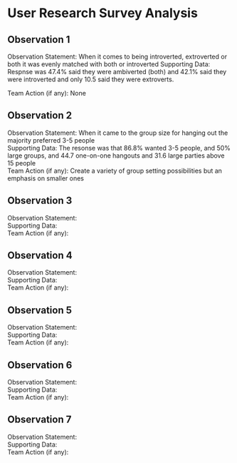 # User Research Survey Analysis

## Observation 1
  Observation Statement: When it comes to being introverted, extroverted or both it was evenly matched with both or introverted
  Supporting Data: Respnse was 47.4% said they were ambiverted (both) and 42.1% said they were introverted and only 10.5 said they were extroverts. 

  Team Action (if any): None

## Observation 2
  Observation Statement:  When it came to the group size for hanging out the majority preferred 3-5 people \
  Supporting Data: The resonse was that 86.8% wanted 3-5 people, and 50% large groups, and 44.7 one-on-one hangouts and 31.6 large parties above 15 people  \
  Team Action (if any): Create a variety of group setting possibilities but an emphasis on smaller ones

## Observation 3
  Observation Statement:  \
  Supporting Data:  \
  Team Action (if any):

## Observation 4
  Observation Statement: \
  Supporting Data:  \
  Team Action (if any):

## Observation 5
  Observation Statement: \
  Supporting Data:  \
  Team Action (if any):

  
## Observation 6
  Observation Statement: \
  Supporting Data:  \
  Team Action (if any):

  
## Observation 7
  Observation Statement: \
  Supporting Data:  \
  Team Action (if any):
